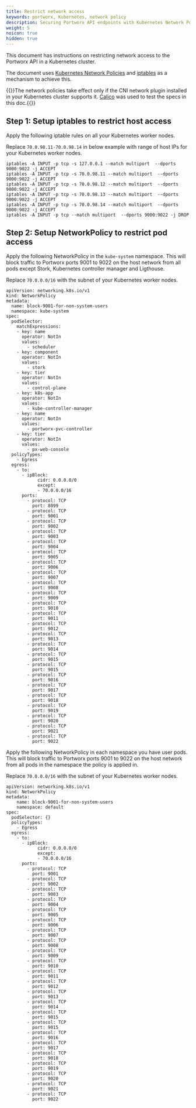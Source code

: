 ```yaml
---
title: Restrict network access
keywords: portworx, Kubernetes, network policy
description: Securing Portworx API endpoints with Kubernetes Network Policies
weight: 5
noicon: true
hidden: true
---
```


This document has instructions on restricting network access to the Portworx API in a Kubernetes cluster.

The document uses [Kubernetes Network Policies](https://kubernetes.io/docs/concepts/services-networking/network-policies/) and [iptables](https://en.wikipedia.org/wiki/Iptables) as a mechanism to achieve this.

{{<info>}}The network policies take effect only if the CNI network plugin installed in your Kubernetes cluster supports it. [Calico](https://docs.projectcalico.org/v2.0/getting-started/kubernetes/tutorials/simple-policy) was used to test the specs in this doc.{{</info>}}

## Step 1: Setup iptables to restrict host access

Apply the following iptable rules on all your Kubernetes worker nodes.

Replace `70.0.98.11-70.0.98.14` in below example with range of host IPs for your Kubernetes worker nodes.

```text
iptables -A INPUT -p tcp -s 127.0.0.1 --match multiport  --dports 9000:9022 -j ACCEPT
iptables -A INPUT -p tcp -s 70.0.98.11 --match multiport  --dports 9000:9022 -j ACCEPT
iptables -A INPUT -p tcp -s 70.0.98.12 --match multiport  --dports 9000:9022 -j ACCEPT
iptables -A INPUT -p tcp -s 70.0.98.13 --match multiport  --dports 9000:9022 -j ACCEPT
iptables -A INPUT -p tcp -s 70.0.98.14 --match multiport  --dports 9000:9022 -j ACCEPT
iptables -A INPUT -p tcp --match multiport  --dports 9000:9022 -j DROP
```

## Step 2: Setup NetworkPolicy to restrict pod access

Apply the following NetworkPolicy in the `kube-system` namespace. This will block traffic to Portworx ports 9001 to 9022 on the host network from all pods except Stork, Kubernetes controller manager and Ligthouse.

Replace `70.0.0.0/16` with the subnet of your Kubernetes worker nodes.

```text
apiVersion: networking.k8s.io/v1
kind: NetworkPolicy
metadata:
  name: block-9001-for-non-system-users
  namespace: kube-system
spec:
  podSelector:
    matchExpressions:
    - key: name
      operator: NotIn
      values:
        - scheduler
    - key: component
      operator: NotIn
      values:
        - stork
    - key: tier
      operator: NotIn
      values:
        - control-plane
    - key: k8s-app
      operator: NotIn
      values:
        - kube-controller-manager
    - key: name
      operator: NotIn
      values:
        - portworx-pvc-controller
    - key: tier
      operator: NotIn
      values:
        - px-web-console
  policyTypes:
    - Egress
  egress:
    - to:
      - ipBlock:
            cidr: 0.0.0.0/0
            except:
            - 70.0.0.0/16
      ports:
        - protocol: TCP
          port: 8099
        - protocol: TCP
          port: 9001
        - protocol: TCP
          port: 9002
        - protocol: TCP
          port: 9003
        - protocol: TCP
          port: 9004
        - protocol: TCP
          port: 9005
        - protocol: TCP
          port: 9006
        - protocol: TCP
          port: 9007
        - protocol: TCP
          port: 9008
        - protocol: TCP
          port: 9009
        - protocol: TCP
          port: 9010
        - protocol: TCP
          port: 9011
        - protocol: TCP
          port: 9012
        - protocol: TCP
          port: 9013
        - protocol: TCP
          port: 9014
        - protocol: TCP
          port: 9015
        - protocol: TCP
          port: 9015
        - protocol: TCP
          port: 9016
        - protocol: TCP
          port: 9017
        - protocol: TCP
          port: 9018
        - protocol: TCP
          port: 9019
        - protocol: TCP
          port: 9020
        - protocol: TCP
          port: 9021
        - protocol: TCP
          port: 9022
```

Apply the following NetworkPolicy in each namespace you have user pods. This will block traffic to Portworx ports 9001 to 9022 on the host network from all pods in the namespace the policy is applied in.

Replace `70.0.0.0/16` with the subnet of your Kubernetes worker nodes.

```text
apiVersion: networking.k8s.io/v1
kind: NetworkPolicy
metadata:
    name: block-9001-for-non-system-users
    namespace: default
spec:
  podSelector: {}
  policyTypes:
    - Egress
  egress:
    - to:
      - ipBlock:
            cidr: 0.0.0.0/0
            except:
            - 70.0.0.0/16
      ports:
        - protocol: TCP
          port: 9001
        - protocol: TCP
          port: 9002
        - protocol: TCP
          port: 9003
        - protocol: TCP
          port: 9004
        - protocol: TCP
          port: 9005
        - protocol: TCP
          port: 9006
        - protocol: TCP
          port: 9007
        - protocol: TCP
          port: 9008
        - protocol: TCP
          port: 9009
        - protocol: TCP
          port: 9010
        - protocol: TCP
          port: 9011
        - protocol: TCP
          port: 9012
        - protocol: TCP
          port: 9013
        - protocol: TCP
          port: 9014
        - protocol: TCP
          port: 9015
        - protocol: TCP
          port: 9015
        - protocol: TCP
          port: 9016
        - protocol: TCP
          port: 9017
        - protocol: TCP
          port: 9018
        - protocol: TCP
          port: 9019
        - protocol: TCP
          port: 9020
        - protocol: TCP
          port: 9021
        - protocol: TCP
          port: 9022
```
